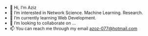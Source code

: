 - 👋 Hi, I’m Aziz
- 👀 I’m interested in Network Science. Machine Learning. Research.
- 🌱 I’m currently learning Web Development.
- 💞️ I’m looking to collaborate on ...
- 📫 You can reach me through my email azoz-077@hotmail.com

<!---
azoz-077/azoz-077 is a ✨ special ✨ repository because its `README.md` (this file) appears on your GitHub profile.
You can click the Preview link to take a look at your changes.
--->
